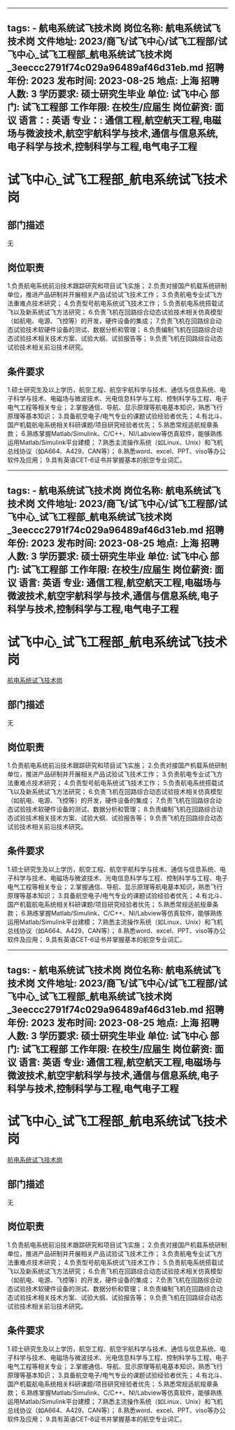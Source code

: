 
---
tags:
    - 航电系统试飞技术岗
岗位名称: 航电系统试飞技术岗
文件地址: 2023/商飞/试飞中心/试飞工程部/试飞中心_试飞工程部_航电系统试飞技术岗_3eeccc2791f74c029a96489af46d31eb.md
招聘年份: 2023
发布时间: 2023-08-25
地点: 上海
招聘人数: 3
学历要求: 硕士研究生毕业
单位: 试飞中心
部门: 试飞工程部
工作年限: 在校生/应届生
岗位薪资: 面议
语言：: 英语
专业：: 通信工程,航空航天工程,电磁场与微波技术,航空宇航科学与技术,通信与信息系统,电子科学与技术,控制科学与工程,电气电子工程
---

# 试飞中心_试飞工程部_航电系统试飞技术岗

## 部门描述

无

## 岗位职责

1.负责航电系统前沿技术跟踪研究和项目试飞实施；
 2.负责对接国产机载系统研制单位，推进产品研制并开展相关产品试验试飞技术工作；
 3.负责航电专业试飞方法重难点技术研究；
 4.负责型号航电系统试飞技术工作；
 5.负责航电系统搭载试飞以及新系统试飞方法研究；
 6.负责飞机在回路综合动态试验技术相关仿真模型（如航电、电源、飞控等）的开发，硬件设备的集成；
 7.负责飞机在回路综合动态试验技术软硬件设备的测试、数据分析和管理；
 8.负责编制飞机在回路综合动态试验技术相关技术方案、试验大纲、试验报告等；
 9.负责飞机在回路综合动态试验技术相关前沿技术研究。

 ## 条件要求

1.硕士研究生及以上学历，航空工程、航空宇航科学与技术、通信与信息系统、电子科学与技术、电磁场与微波技术、光电信息科学与工程、控制科学与工程、电子电气工程等相关专业；
 2.掌握通信、导航、显示原理等航电基本知识，熟悉飞行原理等基本知识；
 3.具备航空电子/电气专业的课题试验经验者优先；
 4.有北斗、国产机载航电系统相关科研课题/项目研究经验者优先；
 5.熟悉常规适航规章条款；
 6.熟练掌握Matlab/Simulink、C/C++、NI/Labview等仿真软件，能够熟练运用Matlab/Simulink平台建模；
 7.熟悉主流操作系统（如Linux、Unix）和飞机总线协议（如A664、A429、CAN等）；
 8.熟悉word、excel、PPT、viso等办公软件及应用；
 9.具有英语CET-6证书并掌握基本的航空专业词汇。

---
tags:
    - 航电系统试飞技术岗
岗位名称: 航电系统试飞技术岗
文件地址: 2023/商飞/试飞中心/试飞工程部/试飞中心_试飞工程部_航电系统试飞技术岗_3eeccc2791f74c029a96489af46d31eb.md
招聘年份: 2023
发布时间: 2023-08-25
地点: 上海
招聘人数: 3
学历要求: 硕士研究生毕业
单位: 试飞中心
部门: 试飞工程部
工作年限: 在校生/应届生
岗位薪资: 面议
语言: 英语
专业: 通信工程,航空航天工程,电磁场与微波技术,航空宇航科学与技术,通信与信息系统,电子科学与技术,控制科学与工程,电气电子工程
---

# 试飞中心_试飞工程部_航电系统试飞技术岗

[航电系统试飞技术岗](http://zhaopin.comac.cc/zp/ct/out/position/positionDetail?planid=3eeccc2791f74c029a96489af46d31eb)

## 部门描述

无

## 岗位职责

1.负责航电系统前沿技术跟踪研究和项目试飞实施；
 2.负责对接国产机载系统研制单位，推进产品研制并开展相关产品试验试飞技术工作；
 3.负责航电专业试飞方法重难点技术研究；
 4.负责型号航电系统试飞技术工作；
 5.负责航电系统搭载试飞以及新系统试飞方法研究；
 6.负责飞机在回路综合动态试验技术相关仿真模型（如航电、电源、飞控等）的开发，硬件设备的集成；
 7.负责飞机在回路综合动态试验技术软硬件设备的测试、数据分析和管理；
 8.负责编制飞机在回路综合动态试验技术相关技术方案、试验大纲、试验报告等；
 9.负责飞机在回路综合动态试验技术相关前沿技术研究。

 ## 条件要求

1.硕士研究生及以上学历，航空工程、航空宇航科学与技术、通信与信息系统、电子科学与技术、电磁场与微波技术、光电信息科学与工程、控制科学与工程、电子电气工程等相关专业；
 2.掌握通信、导航、显示原理等航电基本知识，熟悉飞行原理等基本知识；
 3.具备航空电子/电气专业的课题试验经验者优先；
 4.有北斗、国产机载航电系统相关科研课题/项目研究经验者优先；
 5.熟悉常规适航规章条款；
 6.熟练掌握Matlab/Simulink、C/C++、NI/Labview等仿真软件，能够熟练运用Matlab/Simulink平台建模；
 7.熟悉主流操作系统（如Linux、Unix）和飞机总线协议（如A664、A429、CAN等）；
 8.熟悉word、excel、PPT、viso等办公软件及应用；
 9.具有英语CET-6证书并掌握基本的航空专业词汇。

---
tags:
    - 航电系统试飞技术岗
岗位名称: 航电系统试飞技术岗
文件地址: 2023/商飞/试飞中心/试飞工程部/试飞中心_试飞工程部_航电系统试飞技术岗_3eeccc2791f74c029a96489af46d31eb.md
招聘年份: 2023
发布时间: 2023-08-25
地点: 上海
招聘人数: 3
学历要求: 硕士研究生毕业
单位: 试飞中心
部门: 试飞工程部
工作年限: 在校生/应届生
岗位薪资: 面议
语言: 英语
专业: 通信工程,航空航天工程,电磁场与微波技术,航空宇航科学与技术,通信与信息系统,电子科学与技术,控制科学与工程,电气电子工程
---

# 试飞中心_试飞工程部_航电系统试飞技术岗

[航电系统试飞技术岗](http://zhaopin.comac.cc/zp/ct/out/position/positionDetail?planid=3eeccc2791f74c029a96489af46d31eb)


## 部门描述

无

## 岗位职责

1.负责航电系统前沿技术跟踪研究和项目试飞实施；
 2.负责对接国产机载系统研制单位，推进产品研制并开展相关产品试验试飞技术工作；
 3.负责航电专业试飞方法重难点技术研究；
 4.负责型号航电系统试飞技术工作；
 5.负责航电系统搭载试飞以及新系统试飞方法研究；
 6.负责飞机在回路综合动态试验技术相关仿真模型（如航电、电源、飞控等）的开发，硬件设备的集成；
 7.负责飞机在回路综合动态试验技术软硬件设备的测试、数据分析和管理；
 8.负责编制飞机在回路综合动态试验技术相关技术方案、试验大纲、试验报告等；
 9.负责飞机在回路综合动态试验技术相关前沿技术研究。

 ## 条件要求

1.硕士研究生及以上学历，航空工程、航空宇航科学与技术、通信与信息系统、电子科学与技术、电磁场与微波技术、光电信息科学与工程、控制科学与工程、电子电气工程等相关专业；
 2.掌握通信、导航、显示原理等航电基本知识，熟悉飞行原理等基本知识；
 3.具备航空电子/电气专业的课题试验经验者优先；
 4.有北斗、国产机载航电系统相关科研课题/项目研究经验者优先；
 5.熟悉常规适航规章条款；
 6.熟练掌握Matlab/Simulink、C/C++、NI/Labview等仿真软件，能够熟练运用Matlab/Simulink平台建模；
 7.熟悉主流操作系统（如Linux、Unix）和飞机总线协议（如A664、A429、CAN等）；
 8.熟悉word、excel、PPT、viso等办公软件及应用；
 9.具有英语CET-6证书并掌握基本的航空专业词汇。
